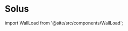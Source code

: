 # Solus
import WallLoad from '@site/src/components/WallLoad';

<WallLoad api="https://raw.githubusercontent.com/AloneER0/DistroWallpapers/main/Solus/Solus"/>